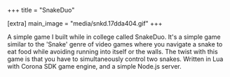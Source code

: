 +++
title = "SnakeDuo"

[extra]
main_image = "media/snkd.17dda404.gif"
+++

A simple game I built while in college called SnakeDuo. It's a simple game similar to the 'Snake' genre of video games where you navigate a snake to eat food while avoiding running into itself or the walls. The twist with this game is that you have to simultaneously control two snakes. Written in Lua with Corona SDK game engine, and a simple Node.js server.
